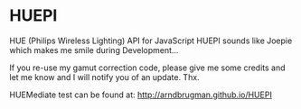 HUEPI
=====

HUE (Philips Wireless Lighting) API for JavaScript
HUEPI sounds like Joepie which makes me smile during Development...

If you re-use my gamut correction code, please give me some credits and let me know and I will notify you of an update. Thx.

HUEMediate test can be found at: http://arndbrugman.github.io/HUEPI
